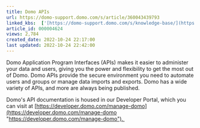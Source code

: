 ```yaml
---
title: Domo APIs
url: https://domo-support.domo.com/s/article/360043439793
linked_kbs:  ['[https://domo-support.domo.com/s/knowledge-base/](https://domo-support.domo.com/s/knowledge-base/)', '[https://domo-support.domo.com/s/](https://domo-support.domo.com/s/)', '[https://domo-support.domo.com/s/topic/0TO5w000000Zan1GAC](https://domo-support.domo.com/s/topic/0TO5w000000Zan1GAC)', '[https://domo-support.domo.com/s/topic/0TO5w000000ZanYGAS](https://domo-support.domo.com/s/topic/0TO5w000000ZanYGAS)', '[https://domo-support.domo.com/s/article/360043439793](https://domo-support.domo.com/s/article/360043439793)', '[https://domo-support.domo.com/s/topic/0TO5w000000ZanYGAS/developer-topics](https://domo-support.domo.com/s/topic/0TO5w000000ZanYGAS/developer-topics)', '[https://domo-support.domo.com/s/article/360043429933](https://domo-support.domo.com/s/article/360043429933)', '[https://domo-support.domo.com/s/article/360043429953](https://domo-support.domo.com/s/article/360043429953)', '[https://domo-support.domo.com/s/article/360042925494](https://domo-support.domo.com/s/article/360042925494)', '[https://domo-support.domo.com/s/article/360043429913](https://domo-support.domo.com/s/article/360043429913)', '[https://domo-support.domo.com/s/article/4408174643607](https://domo-support.domo.com/s/article/4408174643607)', '[https://domo-support.domo.com/s/login/](https://domo-support.domo.com/s/login/)']
article_id: 000004624
views: 2,784
created_date: 2022-10-24 22:17:00
last updated: 2022-10-24 22:42:00
---
```




Domo Application Program Interfaces (APIs) makes it easier to administer your data and users, giving you the power and flexibility to get the most out of Domo. Domo APIs provide the secure environment you need to automate users and groups or manage data imports and exports. Domo has a wide variety of APIs, and more are always being published.


Domo's API documentation is housed in our Developer Portal, which you can visit at [https://developer.domo.com/manage-domo](https://developer.domo.com/manage-domo "https://developer.domo.com/manage-domo"). 

